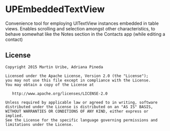 # UPEmbeddedTextView
Convenience tool for employing UITextView instances embedded in table views. Enables scrolling and selection amongst other characteristics, to behave somewhat like the Notes section in the Contacts app (while editing a contact)

License
-------

    Copyright 2015 Martin Uribe, Adriana Pineda

    Licensed under the Apache License, Version 2.0 (the "License");
    you may not use this file except in compliance with the License.
    You may obtain a copy of the License at

       http://www.apache.org/licenses/LICENSE-2.0

    Unless required by applicable law or agreed to in writing, software
    distributed under the License is distributed on an "AS IS" BASIS,
    WITHOUT WARRANTIES OR CONDITIONS OF ANY KIND, either express or implied.
    See the License for the specific language governing permissions and
    limitations under the License.

